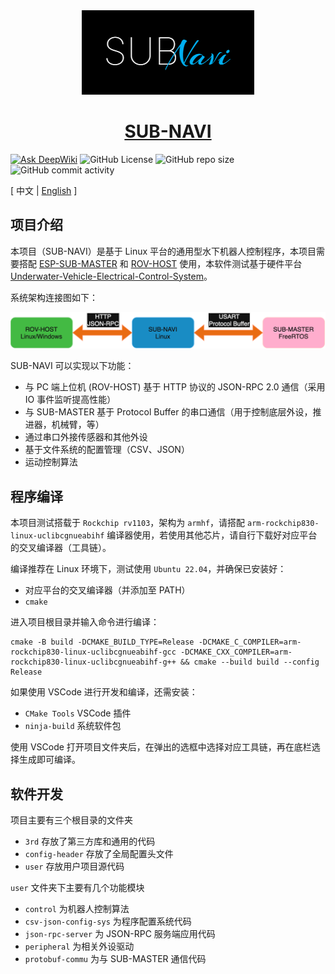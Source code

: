 <div align="center">
  <a href="https://github.com/sfxfs/sub-navi"><img src="./doc/logo.png" alt="logo"></a>
  <a href="https://github.com/sfxfs/sub-navi"><h1>SUB-NAVI</h1></a>
</div>

[![Ask DeepWiki](https://deepwiki.com/badge.svg)](https://deepwiki.com/sfxfs/sub-navi) ![GitHub License](https://img.shields.io/github/license/sfxfs/sub-navi) ![GitHub repo size](https://img.shields.io/github/repo-size/sfxfs/sub-navi) ![GitHub commit activity](https://img.shields.io/github/commit-activity/m/sfxfs/sub-navi)

[ 中文 | [English](README_EN.md) ]

## 项目介绍

本项目（SUB-NAVI）是基于 Linux 平台的通用型水下机器人控制程序，本项目需要搭配 [ESP-SUB-MASTER](https://github.com/sfxfs/esp-sub-master) 和 [ROV-HOST](https://github.com/bohonghuang/rov-host) 使用，本软件测试基于硬件平台 [Underwater-Vehicle-Electrical-Control-System](https://github.com/SFerret/Underwater-Vehicle-Electrical-Control-System)。

系统架构连接图如下：

<img src="./doc/arch.png" style="zoom:50%;" />

SUB-NAVI 可以实现以下功能：

- 与 PC 端上位机 (ROV-HOST) 基于 HTTP 协议的 JSON-RPC 2.0 通信（采用 IO 事件监听提高性能）
- 与 SUB-MASTER 基于 Protocol Buffer 的串口通信（用于控制底层外设，推进器，机械臂，等）
- 通过串口外接传感器和其他外设
- 基于文件系统的配置管理（CSV、JSON）
- 运动控制算法

## 程序编译

本项目测试搭载于 `Rockchip rv1103`，架构为 `armhf`，请搭配 `arm-rockchip830-linux-uclibcgnueabihf` 编译器使用，若使用其他芯片，请自行下载好对应平台的交叉编译器（工具链）。

编译推荐在 Linux 环境下，测试使用 `Ubuntu 22.04`，并确保已安装好：

- 对应平台的交叉编译器（并添加至 PATH）
- `cmake`

进入项目根目录并输入命令进行编译：

```shell
cmake -B build -DCMAKE_BUILD_TYPE=Release -DCMAKE_C_COMPILER=arm-rockchip830-linux-uclibcgnueabihf-gcc -DCMAKE_CXX_COMPILER=arm-rockchip830-linux-uclibcgnueabihf-g++ && cmake --build build --config Release
```

如果使用 VSCode 进行开发和编译，还需安装：

- `CMake Tools` VSCode 插件
- `ninja-build` 系统软件包

使用 VSCode 打开项目文件夹后，在弹出的选框中选择对应工具链，再在底栏选择生成即可编译。

## 软件开发

项目主要有三个根目录的文件夹

- `3rd` 存放了第三方库和通用的代码
- `config-header` 存放了全局配置头文件
- `user` 存放用户项目源代码

`user` 文件夹下主要有几个功能模块

- `control` 为机器人控制算法
- `csv-json-config-sys` 为程序配置系统代码
- `json-rpc-server` 为 JSON-RPC 服务端应用代码
- `peripheral` 为相关外设驱动
- `protobuf-commu` 为与 SUB-MASTER 通信代码